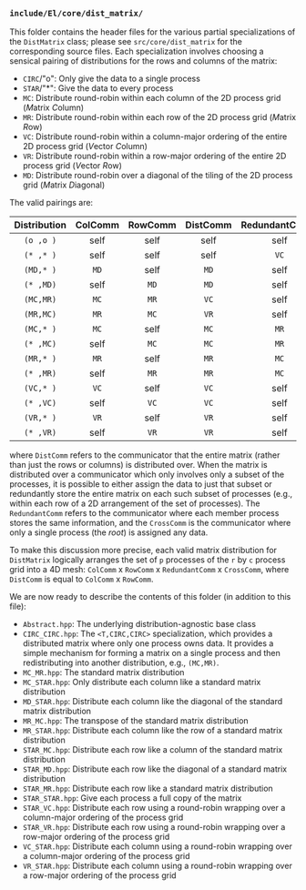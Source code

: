 ### `include/El/core/dist_matrix/`

This folder contains the header files for the various partial specializations of
the `DistMatrix` class; please see `src/core/dist_matrix` for the 
corresponding source files. Each specialization involves choosing a 
sensical pairing of distributions for the rows and columns of the matrix:

-  `CIRC`/"o": Only give the data to a single process
-  `STAR`/"\*": Give the data to every process
-  `MC`: Distribute round-robin within each column of the 2D process grid (*M*atrix *C*olumn)
-  `MR`: Distribute round-robin within each row of the 2D process grid (*M*atrix *R*ow)
-  `VC`: Distribute round-robin within a column-major ordering of the entire 
   2D process grid (*V*ector *C*olumn)
-  `VR`: Distribute round-robin within a row-major ordering of the entire
   2D process grid (*V*ector *R*ow)
-  `MD`: Distribute round-robin over a diagonal of the tiling of the 2D process
   grid (*M*atrix *D*iagonal)

The valid pairings are:

| Distribution | ColComm | RowComm | DistComm  | RedundantComm | CrossComm |
|:------------:|:-------:|:-------:|:---------:|:-------------:|:---------:|
| `(o ,o )`    | self    | self    | self      | self          | `VC`      |
| `(* ,* )`    | self    | self    | self      | `VC`          | self      |
| `(MD,* )`    | `MD`    | self    | `MD`      | self          | `MDPerp`  |
| `(* ,MD)`    | self    | `MD`    | `MD`      | self          | `MDPerp`  |
| `(MC,MR)`    | `MC`    | `MR`    | `VC`      | self          | self      |
| `(MR,MC)`    | `MR`    | `MC`    | `VR`      | self          | self      |
| `(MC,* )`    | `MC`    | self    | `MC`      | `MR`          | self      |
| `(* ,MC)`    | self    | `MC`    | `MC`      | `MR`          | self      |
| `(MR,* )`    | `MR`    | self    | `MR`      | `MC`          | self      |
| `(* ,MR)`    | self    | `MR`    | `MR`      | `MC`          | self      |
| `(VC,* )`    | `VC`    | self    | `VC`      | self          | self      |
| `(* ,VC)`    | self    | `VC`    | `VC`      | self          | self      |
| `(VR,* )`    | `VR`    | self    | `VR`      | self          | self      |
| `(* ,VR)`    | self    | `VR`    | `VR`      | self          | self      |

where `DistComm` refers to the communicator that the entire matrix (rather than
just the rows or columns) is distributed over. When the matrix is distributed
over a communicator which only involves only a subset of the processes, it is
possible to either assign the data to just that subset or redundantly store 
the entire matrix on each such subset of processes (e.g., within each row of a 
2D arrangement of the set of processes). The `RedundantComm` refers to the 
communicator where each member process stores the same information, and the 
`CrossComm` is the communicator where only a single process (the *root*) is 
assigned any data.

To make this discussion more precise, each valid matrix distribution for 
`DistMatrix` logically arranges the set of `p` processes of the `r` by `c` 
process grid into a 4D mesh: `ColComm` x `RowComm` x `RedundantComm` x `CrossComm`, where `DistComm` is equal to `ColComm` x `RowComm`.

We are now ready to describe the contents of this folder (in addition to this
file):

-  `Abstract.hpp`: The underlying distribution-agnostic base class
-  `CIRC_CIRC.hpp`: The `<T,CIRC,CIRC>` specialization, which provides a
   distributed matrix where only one process owns data. It provides a simple
   mechanism for forming a matrix on a single process and then redistributing
   into another distribution, e.g., `(MC,MR)`.
-  `MC_MR.hpp`: The standard matrix distribution
-  `MC_STAR.hpp`: Only distribute each column like a standard matrix
   distribution
-  `MD_STAR.hpp`: Distribute each column like the diagonal of the standard
   matrix distribution
-  `MR_MC.hpp`: The transpose of the standard matrix distribution
-  `MR_STAR.hpp`: Distribute each column like the row of a standard matrix
   distribution
-  `STAR_MC.hpp`: Distribute each row like a column of the standard matrix
   distribution
-  `STAR_MD.hpp`: Distribute each row like the diagonal of a standard matrix
   distribution
-  `STAR_MR.hpp`: Distribute each row like a standard matrix distribution
-  `STAR_STAR.hpp`: Give each process a full copy of the matrix
-  `STAR_VC.hpp`: Distribute each row using a round-robin wrapping over a
   column-major ordering of the process grid
-  `STAR_VR.hpp`: Distribute each row using a round-robin wrapping over a
   row-major ordering of the process grid
-  `VC_STAR.hpp`: Distribute each column using a round-robin wrapping over a
   column-major ordering of the process grid
-  `VR_STAR.hpp`: Distribute each column using a round-robin wrapping over a
   row-major ordering of the process grid
